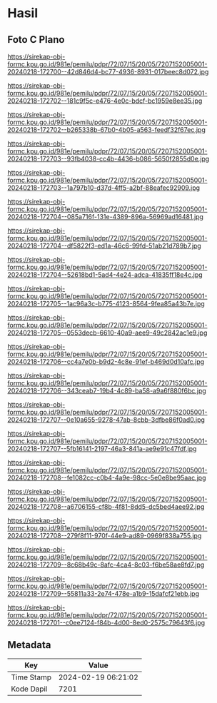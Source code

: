 # Hasil

## Foto C Plano

https://sirekap-obj-formc.kpu.go.id/981e/pemilu/pdpr/72/07/15/20/05/7207152005001-20240218-172700--42d846d4-bc77-4936-8931-017beec8d072.jpg

https://sirekap-obj-formc.kpu.go.id/981e/pemilu/pdpr/72/07/15/20/05/7207152005001-20240218-172702--181c9f5c-e476-4e0c-bdcf-bc1959e8ee35.jpg

https://sirekap-obj-formc.kpu.go.id/981e/pemilu/pdpr/72/07/15/20/05/7207152005001-20240218-172702--b265338b-67b0-4b05-a563-feedf32f67ec.jpg

https://sirekap-obj-formc.kpu.go.id/981e/pemilu/pdpr/72/07/15/20/05/7207152005001-20240218-172703--93fb4038-cc4b-4436-b086-5650f2855d0e.jpg

https://sirekap-obj-formc.kpu.go.id/981e/pemilu/pdpr/72/07/15/20/05/7207152005001-20240218-172703--1a797b10-d37d-4ff5-a2bf-88eafec92909.jpg

https://sirekap-obj-formc.kpu.go.id/981e/pemilu/pdpr/72/07/15/20/05/7207152005001-20240218-172704--085a716f-131e-4389-896a-56969ad16481.jpg

https://sirekap-obj-formc.kpu.go.id/981e/pemilu/pdpr/72/07/15/20/05/7207152005001-20240218-172704--df5822f3-ed1a-46c6-99fd-51ab21d789b7.jpg

https://sirekap-obj-formc.kpu.go.id/981e/pemilu/pdpr/72/07/15/20/05/7207152005001-20240218-172704--52618bd1-5ad4-4e24-adca-41835ff18e4c.jpg

https://sirekap-obj-formc.kpu.go.id/981e/pemilu/pdpr/72/07/15/20/05/7207152005001-20240218-172705--1ac96a3c-b775-4123-8564-9fea85a43b7e.jpg

https://sirekap-obj-formc.kpu.go.id/981e/pemilu/pdpr/72/07/15/20/05/7207152005001-20240218-172705--0553decb-6610-40a9-aee9-49c2842ac1e9.jpg

https://sirekap-obj-formc.kpu.go.id/981e/pemilu/pdpr/72/07/15/20/05/7207152005001-20240218-172706--cc4a7e0b-b9d2-4c8e-91ef-b469d0d10afc.jpg

https://sirekap-obj-formc.kpu.go.id/981e/pemilu/pdpr/72/07/15/20/05/7207152005001-20240218-172706--343ceab7-19b4-4c89-ba58-a9a6f880f6bc.jpg

https://sirekap-obj-formc.kpu.go.id/981e/pemilu/pdpr/72/07/15/20/05/7207152005001-20240218-172707--0e10a655-9278-47ab-8cbb-3dfbe86f0ad0.jpg

https://sirekap-obj-formc.kpu.go.id/981e/pemilu/pdpr/72/07/15/20/05/7207152005001-20240218-172707--5fb16141-2197-46a3-841a-ae9e91c47fdf.jpg

https://sirekap-obj-formc.kpu.go.id/981e/pemilu/pdpr/72/07/15/20/05/7207152005001-20240218-172708--fe1082cc-c0b4-4a9e-98cc-5e0e8be95aac.jpg

https://sirekap-obj-formc.kpu.go.id/981e/pemilu/pdpr/72/07/15/20/05/7207152005001-20240218-172708--a6706155-cf8b-4f81-8dd5-dc5bed4aee92.jpg

https://sirekap-obj-formc.kpu.go.id/981e/pemilu/pdpr/72/07/15/20/05/7207152005001-20240218-172708--279f8f11-970f-44e9-ad89-0969f838a755.jpg

https://sirekap-obj-formc.kpu.go.id/981e/pemilu/pdpr/72/07/15/20/05/7207152005001-20240218-172709--8c68b49c-8afc-4ca4-8c03-f6be58ae8fd7.jpg

https://sirekap-obj-formc.kpu.go.id/981e/pemilu/pdpr/72/07/15/20/05/7207152005001-20240218-172709--55811a33-2e74-478e-a1b9-15dafcf21ebb.jpg

https://sirekap-obj-formc.kpu.go.id/981e/pemilu/pdpr/72/07/15/20/05/7207152005001-20240218-172701--c0ee7124-f84b-4d00-8ed0-2575c79643f6.jpg


## Metadata

| Key        | Value               |
| ---------- | ------------------- |
| Time Stamp | 2024-02-19 06:21:02 |
| Kode Dapil | 7201                |




